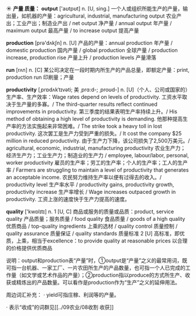 ☀ <span class="category">**产量 质量：**</span>
<span class="vocabulary">**output**</span> ['aʊtpʊt] 
<span class="definition">n. [U, sing.] 一个人或组织所能生产的产量，输出量，如机器的产量：</span>agricultural, industrial, manufacturing output 农业产出；工业产出；制造业产出 / net output 净产量 / annual output 年产量 / maximum output 最高产量 / to increase output 提高产量

<span class="vocabulary">**production**</span> [prə'dʌkʃn] 
<span class="definition">n. [U] 产品的产量：</span>annual production 年产量 / domestic production 国内产量 / global production 全球产量 / production increase, production rise 产量上升 / production levels 产量滑落

<span class="vocabulary">**run**</span> [rʌn] 
<span class="definition">n. [C] 某公司决定在一段时期内所生产的产品总量，即额定产量：</span>print, production run 印刷量；产量 
           
<span class="vocabulary">**productivity**</span> [ˌprɒdʌkˈtɪvəti; 美 ˌprɑ:d-; ˌproʊd-]
<span class="definition">n. [U]（个人、公司或国家的）生产率、生产效率：</span>Wage rates depend on levels of productivity. 工资水平取决于生产量的多寡。/ The third-quarter results reflect continued improvements in productivity. 第三季度的结果表明生产率持续上升。/ His method of obtaining a high level of productivity is demanding. 他那种提高生产率的方法实施起来非常困难。/ The strike took a heavy toll in lost productivity. 这次罢工是生产力受到严重的损失。/ It cost the company $25 million in reduced productivity. 由于生产力下降，该公司损失了2,500万美元。/ agricultural, economic, industrial, manufacturing productivity 农业生产力；经济生产力；工业生产力；制造业的生产力 / employee, labour/labor, personal, worker productivity 雇员的生产率；劳工的生产率；个人的生产率；工人的生产率 / Farmers are struggling to maintain a level of productivity that generates an acceptable income. 农民努力维持生产率以便有过得去的收入。/ productivity level 生产率水平 / productivity gains, productivity growth, productivity increase 生产率增长 / Wage increases outpaced growth in productivity. 工资上涨的速度快于生产力提高的速度。

<span class="vocabulary">**quality**</span> ['kwɒlɪtɪ] 
<span class="definition">n. 1 [U, C] 商品或服务的质量或品质：</span>product, service quality 产品质量；服务质量 / food quality 食品质量 / goods of a high quality 优质商品 / top-quality ingredients 上乘的选材 / quality control 质量控制 / quality assurance 质量保证 / quality standards 质量标准 <span class="definition">2 [U] 高标准，即优质，上乘，相当于excellence：</span>to provide quality at reasonable prices 以合理的价格提供优质商品
	           
说明：output和production表“产量”时，①output是“产量”之义的最常用词，既可指一台机器、一家工厂、一片农田所生产的产品数量，也可指一个人已完成的工作量（如文学或艺术作品的产量）；②production指以produce的方式所生产、收获或精炼出的产品数量。可以看作是production作为“生产”之义的延伸用法。

周边词汇补充：
· yield可指庄稼、利润等的产量。

· 表示“收成”的词群见[[../09农业/08收割 收获]]
